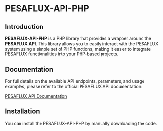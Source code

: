 # PESAFLUX-API-PHP

## Introduction

**PESAFLUX-API-PHP** is a PHP library that provides a wrapper around the **PESAFLUX API**. This library allows you to easily interact with the PESAFLUX system using a simple set of PHP functions, making it easier to integrate PESAFLUX functionalities into your PHP-based projects.

## Documentation

For full details on the available API endpoints, parameters, and usage examples, please refer to the official PESAFLUX API documentation:

[PESAFLUX API Documentation](https://velelazesoftwares.co.ke/api/documentation/index.html)

## Installation

You can install the PESAFLUX-API-PHP  by manually downloading the code.


